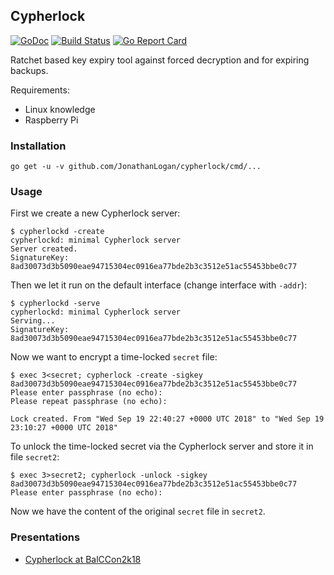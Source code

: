 ## Cypherlock

[![GoDoc](https://img.shields.io/badge/go-documentation-blue.svg?style=flat-square)](https://godoc.org/github.com/JonathanLogan/cypherlock) [![Build Status](https://travis-ci.com/JonathanLogan/cypherlock.svg?branch=master&style=flat-square)](https://travis-ci.org/JonathanLogan/cypherlock) [![Go Report Card](https://goreportcard.com/badge/github.com/JonathanLogan/cypherlock?style=flat-square)](https://goreportcard.com/report/github.com/JonathanLogan/cypherlock)

Ratchet based key expiry tool against forced decryption and for expiring
backups.

Requirements:
 - Linux knowledge
 - Raspberry Pi

### Installation

```
go get -u -v github.com/JonathanLogan/cypherlock/cmd/...
```

### Usage

First we create a new Cypherlock server:

```
$ cypherlockd -create
cypherlockd: minimal Cypherlock server
Server created.
SignatureKey: 8ad30073d3b5090eae94715304ec0916ea77bde2b3c3512e51ac55453bbe0c77

```

Then we let it run on the default interface (change interface with `-addr`):

```
$ cypherlockd -serve
cypherlockd: minimal Cypherlock server
Serving...
SignatureKey: 8ad30073d3b5090eae94715304ec0916ea77bde2b3c3512e51ac55453bbe0c77
```

Now we want to encrypt a time-locked `secret` file:

```
$ exec 3<secret; cypherlock -create -sigkey 8ad30073d3b5090eae94715304ec0916ea77bde2b3c3512e51ac55453bbe0c77
Please enter passphrase (no echo):
Please repeat passphrase (no echo):

Lock created. From "Wed Sep 19 22:40:27 +0000 UTC 2018" to "Wed Sep 19 23:10:27 +0000 UTC 2018"
```

To unlock the time-locked secret via the Cypherlock server and store it in file `secret2`:
```
$ exec 3>secret2; cypherlock -unlock -sigkey 8ad30073d3b5090eae94715304ec0916ea77bde2b3c3512e51ac55453bbe0c77
Please enter passphrase (no echo):
```

Now we have the content of the original `secret` file in `secret2`.

### Presentations

- [Cypherlock at BalCCon2k18](doc/Cypherlock-BalCCon2k18.pdf)
